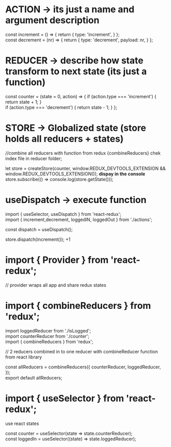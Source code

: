 # ACTION -> its just a name and argument description

const increment = () => {
return {
type: 'increment',
}
};
<br />
const decrement = (nr) => {
return {
type: 'decrement',
payload: nr,
}
};

# REDUCER -> describe how state transform to next state (its just a function)

const counter = (state = 0, action) => {
if (action.type === 'increment') {
return state + 1;
}
<br />
if (action.type === 'decrement') {
return state - 1;
}
};

# STORE -> Globalized state (store holds all reducers + states)

//combine all reducers with function from redux {combineReducers} chek index file in reducer folder;

<!-- window.__REDUX_DEVTOOLS_EXTENSION__ && window.__REDUX_DEVTOOLS_EXTENSION__() -->

let store = createStore(counter, window.REDUX_DEVTOOLS_EXTENSION && window.REDUX_DEVTOOLS_EXTENSION());
**dispay in the console**
store.subscribe(() => console.log(store.getState()));

# useDispatch -> execute function

import { useSelector, useDispatch } from 'react-redux';
<br />
import { increment,decrement, loggedIN, loggedOut } from './actions';

const dispatch = useDispatch();

<!-- <button onClick={() => dispatch(increment())}>plus</button> -->

store.dispatch(increment()); +1

# import { Provider } from 'react-redux';

// provider wraps all app and share redux states

# import { combineReducers } from 'redux';

import loggedReducer from './isLogged';
<br />
import counterReducer from './counter';
<br />
import { combineReducers } from 'redux';
<br />

// 2 reducers combined in to one reducer with combineReducer function from react library

const allReducers = combineReducers({
counterReducer,
loggedReducer,
});
<br />
export default allReducers;

# import { useSelector } from 'react-redux';

use react states
<br />

const counter = useSelector(state => state.counterReducer);
<br />
const loggedIn = useSelector((state) => state.loggedReducer);
